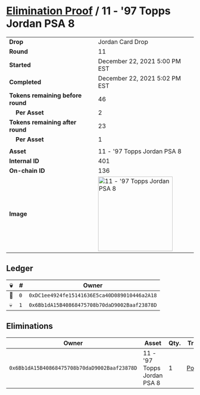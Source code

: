 # [Elimination Proof](./readme.md) / 11 - &#039;97 Topps Jordan PSA 8

|||
|---|---|
| **Drop** | Jordan Card Drop |
| **Round** | 11 |
| **Started** | December 22, 2021 5:00 PM EST |
| **Completed** | December 22, 2021 5:02 PM EST |
| **Tokens remaining before round** | 46 |
| **&nbsp;&nbsp;&nbsp;&nbsp;Per Asset** | 2 |
| **Tokens remaining after round** | 23 |
| **&nbsp;&nbsp;&nbsp;&nbsp;Per Asset** | 1 |
| | |
| **Asset** | 11 - &#039;97 Topps Jordan PSA 8 |
| **Internal ID** | 401 |
| **On-chain ID** | 136 |
| **Image** | <img src="https://tcdn.blokpax.com/95149d1f-6254-44d7-99b2-4bd473cbb89a/c0f77c0e7183a75e76059ab16665890f56ba187032616c04d25b857d4875101e.jpg" height="200" alt="11 - &#039;97 Topps Jordan PSA 8" /> |

## Ledger

| 💀 | # | Owner |
| --- | --- | --- |
| 👑 | `0` | `0xDC1ee4924fe15141636E5ca40D089010446a2A18` |
| 💀 | `1` | `0x6Bb1dA15B40868475708b70daD9002Baaf23878D` |


## Eliminations

| Owner | Asset | Qty. | Transaction |
| --- | --- | --- | --- |
| `0x6Bb1dA15B40868475708b70daD9002Baaf23878D` | 11 - '97 Topps Jordan PSA 8 | 1 | [Polygonscan](https://polygonscan.com/tx/0xa8361a0d47ea269ffd2d94d145d03f8c5b0c7cdd7cdced84202cf2cae9384912) |
